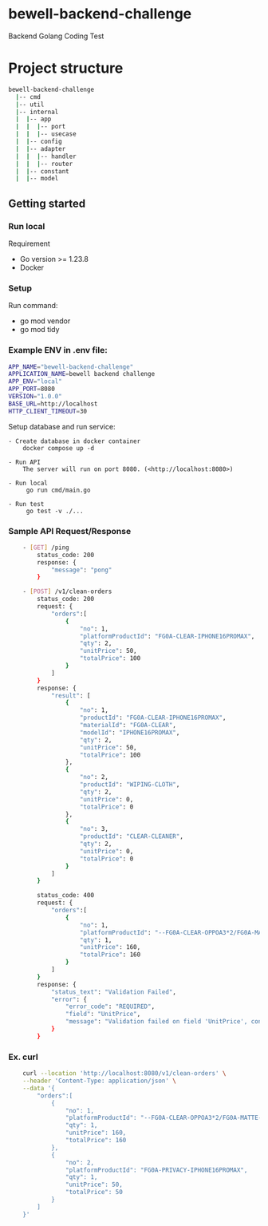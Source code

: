 # bewell-backend-challenge
Backend Golang Coding Test

# Project structure
```bash
bewell-backend-challenge
  |-- cmd
  |-- util
  |-- internal
  |  |-- app
  |  |  |-- port
  |  |  |-- usecase
  |  |-- config
  |  |-- adapter
  |  |  |-- handler
  |  |  |-- router
  |  |-- constant
  |  |-- model
```

## Getting started

### Run local
Requirement
- Go version >= 1.23.8
- Docker

### Setup
Run command:
- go mod vendor
- go mod tidy

### Example ENV in .env file:
```bash
APP_NAME="bewell-backend-challenge"
APPLICATION_NAME=bewell backend challenge
APP_ENV="local"
APP_PORT=8080
VERSION="1.0.0"
BASE_URL=http://localhost
HTTP_CLIENT_TIMEOUT=30
```

Setup database and run service:

    - Create database in docker container
        docker compose up -d
    
    - Run API
        The server will run on port 8080. (<http://localhost:8080>)

    - Run local
         go run cmd/main.go

    - Run test
         go test -v ./...

### Sample API Request/Response
```bash
    - [GET] /ping
        status_code: 200
        response: {
            "message": "pong"
        }

    - [POST] /v1/clean-orders
        status_code: 200
        request: {
            "orders":[
                {
                    "no": 1,
                    "platformProductId": "FG0A-CLEAR-IPHONE16PROMAX",
                    "qty": 2,
                    "unitPrice": 50,
                    "totalPrice": 100
                }
            ]
        }
        response: {
            "result": [
                {
                    "no": 1,
                    "productId": "FG0A-CLEAR-IPHONE16PROMAX",
                    "materialId": "FG0A-CLEAR",
                    "modelId": "IPHONE16PROMAX",
                    "qty": 2,
                    "unitPrice": 50,
                    "totalPrice": 100
                },
                {
                    "no": 2,
                    "productId": "WIPING-CLOTH",
                    "qty": 2,
                    "unitPrice": 0,
                    "totalPrice": 0
                },
                {
                    "no": 3,
                    "productId": "CLEAR-CLEANER",
                    "qty": 2,
                    "unitPrice": 0,
                    "totalPrice": 0
                }
            ]
        }

        status_code: 400
        request: {
            "orders":[
                {
                    "no": 1,
                    "platformProductId": "--FG0A-CLEAR-OPPOA3*2/FG0A-MATTE-OPPOA3*2",
                    "qty": 1,
                    "unitPrice": 160,
                    "totalPrice": 160
                }
            ]
        }
        response: {
            "status_text": "Validation Failed",
            "error": {
                "error_code": "REQUIRED",
                "field": "UnitPrice",
                "message": "Validation failed on field 'UnitPrice', condition: required, actual: 0"
            }
        }
```

### Ex. curl
```bash
    curl --location 'http://localhost:8080/v1/clean-orders' \
    --header 'Content-Type: application/json' \
    --data '{
        "orders":[
            {
                "no": 1,
                "platformProductId": "--FG0A-CLEAR-OPPOA3*2/FG0A-MATTE-OPPOA3*2",
                "qty": 1,
                "unitPrice": 160,
                "totalPrice": 160
            },
            {
                "no": 2,
                "platformProductId": "FG0A-PRIVACY-IPHONE16PROMAX",
                "qty": 1,
                "unitPrice": 50,
                "totalPrice": 50
            }
        ]
    }'
```
